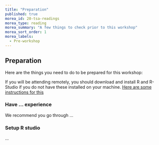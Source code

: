 ```yaml
---
title: "Preparation"
published: true
morea_id: 20-tsa-readings
morea_type: reading
morea_summary: "A few things to check prior to this workshop"
morea_sort_order: 1
morea_labels:
  - Pre-workshop
---
```


## Preparation 

Here are the things you need to do to be prepared for this workshop:

If you will be attending remotely, you should download and install R and R-Studio if you do not have these installed on your machine. [Here are some instructions for this](https://rstudio-education.github.io/hopr/starting.html#how-to-download-and-install-r)

### Have ... experience

We recommend you go through ...

### Setup R studio

...
